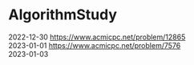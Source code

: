 # AlgorithmStudy
2022-12-30 https://www.acmicpc.net/problem/12865 \
2023-01-01 https://www.acmicpc.net/problem/7576 \
2023-01-03
